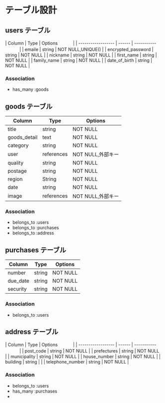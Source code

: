 # テーブル設計

## users テーブル

| Column             | Type   | Options      　　　  |
| ------------------ | ------ | ----------- 　　　   |
| emaile             | string | NOT NULL,UNIQUE()   |
| encrypted_password | string | NOT NULL            |
| nickname           | string | NOT NULL            |
| first_name         | string | NOT NULL            |
| family_name        | string | NOT NULL            |
| date_of_birth      | string | NOT NULL            |


### Association

- has_many :goods


## goods テーブル

| Column      | Type       | Options          |
| ----------  | ---------- | ---------------- |
| title       | string     | NOT NULL         |
| goods_detail| text       | NOT NULL         |
| category    | string     | NOT NULL         |
| user        | references | NOT NULL,外部キー |
| quality     | string     | NOT NULL         |
| postage     | string     | NOT NULL         |
| region      | String     | NOT NULL         |
| date        | string     | NOT NULL         |
| image       | references | NOT NULL,外部キー |


### Association

- belongs_to :users
- belongs_to :purchases
- belongs_to :address

## purchases テーブル

| Column    | Type        | Options          |
| --------- | ----------- | ---------------- |
| number    | string      | NOT NULL         |
| due_date  | string      | NOT NULL         |
| security  | string      | NOT NULL         |

### Association

- belongs_to :users

## address テーブル

| Column             | Type   | Options      　　　  |
| ------------------ | ------ | ----------- 　　　   |
| post_code          | string | NOT NULL            |
| prefectures        | string | NOT NULL            |
| municipality       | string | NOT NULL            |
| house_number       | string | NOT NULL            |
| building           | string |                     |
| telephone_number   | string | NOT NULL            |

### Association

- belongs_to :users
- has_many :purchases
- 
